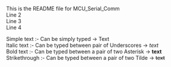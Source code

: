 This is the README file for MCU_Serial_Comm  
Line 2   
Line 3   
Line 4  

Simple text :- Can be simply typed → Text  
Italic text :- Can be typed between pair of Underscores → _text_  
Bold text :- Can be typed between a pair of two Asterisk → **text**  
Strikethrough :- Can be typed between a pair of two Tilde → ~~text~~  
